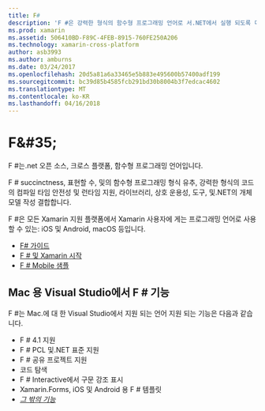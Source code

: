 ```yaml
---
title: F#
description: 'F #은 강력한 형식의 함수형 프로그래밍 언어로 서.NET에서 실행 되도록 디자인'
ms.prod: xamarin
ms.assetid: 506410BD-F89C-4FEB-8915-760FE250A206
ms.technology: xamarin-cross-platform
author: asb3993
ms.author: amburns
ms.date: 03/24/2017
ms.openlocfilehash: 20d5a81a6a33465e5b883e495600b57400adf199
ms.sourcegitcommit: bc39d85b4585fcb291bd30b8004b3f7edcac4602
ms.translationtype: MT
ms.contentlocale: ko-KR
ms.lasthandoff: 04/16/2018
---
```

# <a name="f35"></a>F&AMP;#35;

F #는.net 오픈 소스, 크로스 플랫폼, 함수형 프로그래밍 언어입니다.

F # succinctness, 표현할 수, 및의 함수형 프로그래밍 형식 유추, 강력한 형식의 코드의 컴파일 타임 안전성 및 런타임 지원, 라이브러리, 상호 운용성, 도구, 및.NET의 개체 모델 작성 결합합니다.

F #은 모든 Xamarin 지원 플랫폼에서 Xamarin 사용자에 게는 프로그래밍 언어로 사용할 수 있는: iOS 및 Android, macOS 등입니다.

- [F# 가이드](https://docs.microsoft.com/dotnet/fsharp/)
- [F # 및 Xamarin 시작](overview.md)
- [F # Mobile 샘플](samples.md)

## <a name="f-features-in-visual-studio-for-mac"></a>Mac 용 Visual Studio에서 F # 기능

F #는 Mac.에 대 한 Visual Studio에서 지원 되는 언어 지원 되는 기능은 다음과 같습니다.

- F # 4.1 지원
- F # PCL 및.NET 표준 지원
- F # 공유 프로젝트 지원
- 코드 탐색
- F # Interactive에서 구문 강조 표시
- Xamarin.Forms, iOS 및 Android 용 F # 템플릿
- [*그 밖의 기능*](https://developer.xamarin.com/releases/studio/xamarin.studio_6.0/xamarin.studio_6.0/#F_Enhancements)
